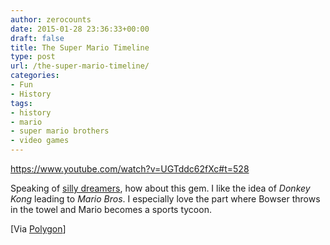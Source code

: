 ```yaml
---
author: zerocounts
date: 2015-01-28 23:36:33+00:00
draft: false
title: The Super Mario Timeline
type: post
url: /the-super-mario-timeline/
categories:
- Fun
- History
tags:
- history
- mario
- super mario brothers
- video games
---
```


<https://www.youtube.com/watch?v=UGTddc62fXc#t=528>

Speaking of [silly dreamers](/2015/01/28/smooth-mcgroove-on-upvoted/), how about this gem. I like the idea of _Donkey Kong_ leading to _Mario Bros_. I especially love the part where Bowser throws in the towel and Mario becomes a sports tycoon.

[Via [Polygon](http://www.polygon.com/2015/1/28/7929027/super-mario-series-chronological-order-nintendo-wii-u-3ds)]
